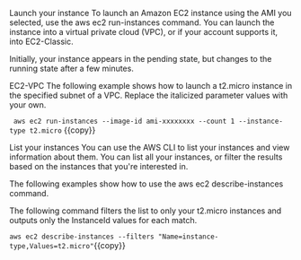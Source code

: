 Launch your instance
To launch an Amazon EC2 instance using the AMI you selected, use the aws ec2 run-instances command. You can launch the instance into a virtual private cloud (VPC), or if your account supports it, into EC2-Classic.

Initially, your instance appears in the pending state, but changes to the running state after a few minutes.

EC2-VPC
The following example shows how to launch a t2.micro instance in the specified subnet of a VPC. Replace the italicized parameter values with your own.

` aws ec2 run-instances --image-id ami-xxxxxxxx --count 1 --instance-type t2.micro` {{copy}}

List your instances
You can use the AWS CLI to list your instances and view information about them. You can list all your instances, or filter the results based on the instances that you're interested in.

The following examples show how to use the aws ec2 describe-instances command.

The following command filters the list to only your t2.micro instances and outputs only the InstanceId values for each match.

 `aws ec2 describe-instances --filters "Name=instance-type,Values=t2.micro"`{{copy}}